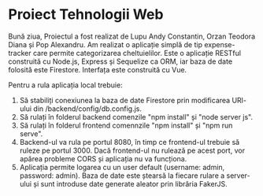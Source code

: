 # Proiect Tehnologii Web

Bună ziua,
Proiectul a fost realizat de Lupu Andy Constantin, Orzan Teodora Diana și Pop Alexandru.
Am realizat o aplicație simplă de tip expense-tracker care permite categorizarea cheltuielilor.
Este o aplicație RESTful construită cu Node.js, Express și Sequelize ca ORM, iar baza de date folosită este Firestore.
Interfața este construită cu Vue.

Pentru a rula aplicația local trebuie:

1. Să stabiliți conexiunea la baza de date Firestore prin modificarea URl-ului din /backend/config/db.config.js.
2. Să rulați în folderul backend comenzile "npm install" și "node server js".
3. Să rulați în folderul frontend comennzile "npm install" și "npm run serve".
4. Backend-ul va rula pe portul 8080, în timp ce frontend-ul trebuie să ruleze pe portul 3000. Dacă frontend-ul nu rulează pe acest port, vor apărea probleme CORS și aplicația nu va funcționa.
5. Aplicația permite logarea cu un user default (username: admin, password: admin). Baza de date este ștearsă la fiecare rulare a server-ului și sunt introduse date generate aleator prin librăria FakerJS.
